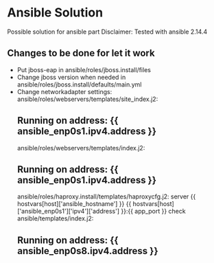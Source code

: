 # Ansible Solution

Possible solution for ansible part
Disclaimer: Tested with ansible 2.14.4

## Changes to be done for let it work

- Put jboss-eap in ansible/roles/jboss.install/files
- Change jboss version when needed in ansible/roles/jboss.install/defaults/main.yml
- Change networkadapter settings:
  ansible/roles/webservers/templates/site_index.j2:  <h2>Running on address: {{ ansible_enp0s1.ipv4.address }}</h2>
  ansible/roles/webservers/templates/index.j2:<h2>Running on address: {{ ansible_enp0s1.ipv4.address }}</h2>
  ansible/roles/haproxy.install/templates/haproxycfg.j2:    server {{ hostvars[host]['ansible_hostname'] }} {{ hostvars[host]['ansible_enp0s1']['ipv4']['address'] }}:{{ app_port }} check
  ansible/templates/index.j2:<h2>Running on address: {{ ansible_enp0s8.ipv4.address }}</h2>
